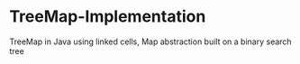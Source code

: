 # TreeMap-Implementation
TreeMap in Java using linked cells, Map abstraction built on a binary search tree
